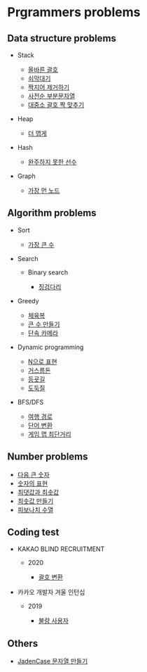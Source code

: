 Prgrammers problems
=====================

## Data structure problems

* Stack

	* [올바른 괄호](ds/stack/right_parenthesis.ipynb)
	* [쇠막대기](ds/stack/iron_pipe.ipynb)
	* [짝지어 제거하기](ds/stack/pair_removal.ipynb)
	* [사전순 부분문자열](ds/stack/alphabetical_part_string.ipynb)
	* [대중소 괄호 짝 맞추기](ds/stack/matching_parenthesis.ipynb)

* Heap

    * [더 맵게](ds/heap/more_spicy.ipynb)

* Hash

    * [완주하지 못한 선수](ds/hash/incomplete_player.ipynb)

* Graph

    * [가장 먼 노드](ds/graph/furthest_node.ipynb)

## Algorithm problems

* Sort

    * [가장 큰 수](algo/sort/the_biggest_number.ipynb)

* Search

    * Binary search

        * [징검다리](algo/search/binary_search/stepping_stone.ipynb)

* Greedy

    * [체육복](algo/greedy/gym_suit.ipynb)
    * [큰 수 만들기](algo/greedy/creating_big_number.ipynb)
    * [단속 카메라](algo/greedy/speed_camera.ipynb)

* Dynamic programming

    * [N으로 표현](algo/dp/n_representation.ipynb)
    * [거스름돈](algo/dp/change.ipynb)
    * [등굣길](algo/dp/way_to_school.ipynb)
    * [도둑질](algo/dp/theft.ipynb)

* BFS/DFS

    * [여행 경로](algo/bfs_dfs/travel_route.ipynb)
    * [단어 변환](algo/bfs_dfs/word_change.ipynb)
    * [게임 맵 최단거리](algo/bfs_dfs/shortest_path_in_game_map.ipynb)

## Number problems

* [다음 큰 숫자](number/next_bigger_number.ipynb)
* [숫자의 표현](number/representation_of_number.ipynb)
* [최댓값과 최솟값](number/max_and_min.ipynb)
* [최솟값 만들기](number/make_min_num.ipynb)
* [피보나치 수열](number/fibonacci_number.ipynb)

## Coding test

* KAKAO BLIND RECRUITMENT

    * 2020

        * [괄호 변환](coding_test/kakao_blind_recruitment/2020/change_parenthesis.ipynb)

* 카카오 개발자 겨울 인턴십

    * 2019

        * [불량 사용자](coding_test/kakao_intern_test/2019/bad_user.ipynb)

## Others

* [JadenCase 문자열 만들기](others/jadencase_string.ipynb)
